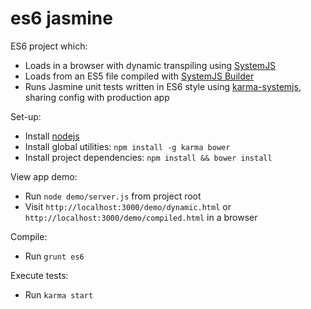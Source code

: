 es6 jasmine
===========

ES6 project which:
*	Loads in a browser with dynamic transpiling using [SystemJS](https://github.com/systemjs/systemjs)
*	Loads from an ES5 file compiled with [SystemJS Builder](https://github.com/systemjs/builder)
*	Runs Jasmine unit tests written in ES6 style using [karma-systemjs](https://github.com/rolaveric/karma-systemjs/), sharing config with production app

Set-up:
*	Install [nodejs](http://nodejs.org)
*	Install global utilities: `npm install -g karma bower`
*	Install project dependencies: `npm install && bower install`

View app demo:
*	Run `node demo/server.js` from project root
*	Visit `http://localhost:3000/demo/dynamic.html` or `http://localhost:3000/demo/compiled.html` in a browser

Compile:
*	Run `grunt es6`

Execute tests:
*	Run `karma start`